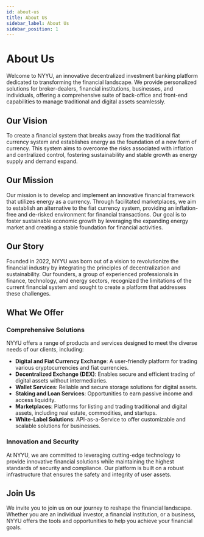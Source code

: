 ```yaml
---
id: about-us
title: About Us
sidebar_label: About Us
sidebar_position: 1
---
```


# About Us

Welcome to NYYU, an innovative decentralized investment banking platform dedicated to transforming the financial landscape. We provide personalized solutions for broker-dealers, financial institutions, businesses, and individuals, offering a comprehensive suite of back-office and front-end capabilities to manage traditional and digital assets seamlessly.

## Our Vision

To create a financial system that breaks away from the traditional fiat currency system and establishes energy as the foundation of a new form of currency. This system aims to overcome the risks associated with inflation and centralized control, fostering sustainability and stable growth as energy supply and demand expand.

## Our Mission

Our mission is to develop and implement an innovative financial framework that utilizes energy as a currency. Through facilitated marketplaces, we aim to establish an alternative to the fiat currency system, providing an inflation-free and de-risked environment for financial transactions. Our goal is to foster sustainable economic growth by leveraging the expanding energy market and creating a stable foundation for financial activities.

## Our Story

Founded in 2022, NYYU was born out of a vision to revolutionize the financial industry by integrating the principles of decentralization and sustainability. Our founders, a group of experienced professionals in finance, technology, and energy sectors, recognized the limitations of the current financial system and sought to create a platform that addresses these challenges.

## What We Offer

### Comprehensive Solutions

NYYU offers a range of products and services designed to meet the diverse needs of our clients, including:

- **Digital and Fiat Currency Exchange**: A user-friendly platform for trading various cryptocurrencies and fiat currencies.
- **Decentralized Exchange (DEX)**: Enables secure and efficient trading of digital assets without intermediaries.
- **Wallet Services**: Reliable and secure storage solutions for digital assets.
- **Staking and Loan Services**: Opportunities to earn passive income and access liquidity.
- **Marketplaces**: Platforms for listing and trading traditional and digital assets, including real estate, commodities, and startups.
- **White-Label Solutions**: API-as-a-Service to offer customizable and scalable solutions for businesses.

### Innovation and Security

At NYYU, we are committed to leveraging cutting-edge technology to provide innovative financial solutions while maintaining the highest standards of security and compliance. Our platform is built on a robust infrastructure that ensures the safety and integrity of user assets.

## Join Us

We invite you to join us on our journey to reshape the financial landscape. Whether you are an individual investor, a financial institution, or a business, NYYU offers the tools and opportunities to help you achieve your financial goals.
